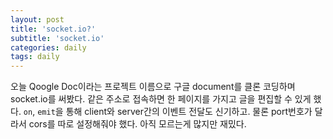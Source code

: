 ```yaml
---
layout: post
title: 'socket.io?'
subtitle: 'socket.io'
categories: daily
tags: daily
---
```


오늘 Qoogle Doc이라는 프로젝트 이름으로 구글 document를 클론 코딩하며 socket.io를 써봤다. 같은 주소로 접속하면 한 페이지를 가지고 글을 편집할 수 있게 했다. `on`, `emit`을 통해 client와 server간의 이벤트 전달도 신기하고. 물론 port번호가 달라서 cors를 따로 설정해줘야 했다. 아직 모르는게 많지만 재밌다.
